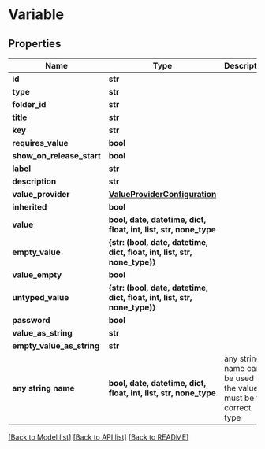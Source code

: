 # Variable


## Properties
Name | Type | Description | Notes
------------ | ------------- | ------------- | -------------
**id** | **str** |  | [optional] 
**type** | **str** |  | [optional] 
**folder_id** | **str** |  | [optional] 
**title** | **str** |  | [optional] 
**key** | **str** |  | [optional] 
**requires_value** | **bool** |  | [optional] 
**show_on_release_start** | **bool** |  | [optional] 
**label** | **str** |  | [optional] 
**description** | **str** |  | [optional] 
**value_provider** | [**ValueProviderConfiguration**](ValueProviderConfiguration.md) |  | [optional] 
**inherited** | **bool** |  | [optional] 
**value** | **bool, date, datetime, dict, float, int, list, str, none_type** |  | [optional] 
**empty_value** | **{str: (bool, date, datetime, dict, float, int, list, str, none_type)}** |  | [optional] 
**value_empty** | **bool** |  | [optional] 
**untyped_value** | **{str: (bool, date, datetime, dict, float, int, list, str, none_type)}** |  | [optional] 
**password** | **bool** |  | [optional] 
**value_as_string** | **str** |  | [optional] 
**empty_value_as_string** | **str** |  | [optional] 
**any string name** | **bool, date, datetime, dict, float, int, list, str, none_type** | any string name can be used but the value must be the correct type | [optional]

[[Back to Model list]](../README.md#documentation-for-models) [[Back to API list]](../README.md#documentation-for-api-endpoints) [[Back to README]](../README.md)


